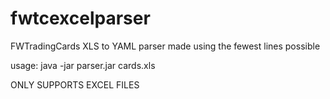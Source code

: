 # fwtcexcelparser
FWTradingCards XLS to YAML parser made using the fewest lines possible


usage: java -jar parser.jar cards.xls

ONLY SUPPORTS EXCEL FILES
